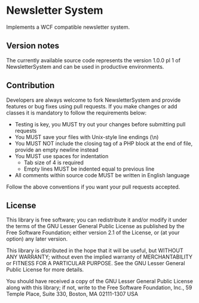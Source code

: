 Newsletter System
===============================

Implements a WCF compatible newsletter system.


Version notes
-------------

The currently available source code represents the version 1.0.0 pl 1 of NewsletterSystem and can be used in productive environments.

Contribution
------------

Developers are always welcome to fork NewsletterSystem and provide features or bug fixes using pull requests. If you make changes or add classes it is mandatory to follow the requirements below:

* Testing is key, you MUST try out your changes before submitting pull requests
* You MUST save your files with Unix-style line endings (\n)
* You MUST NOT include the closing tag of a PHP block at the end of file, provide an empty newline instead
* You MUST use spaces for indentation
    * Tab size of 4 is required
    * Empty lines MUST be indented equal to previous line
* All comments within source code MUST be written in English language

Follow the above conventions if you want your pull requests accepted.

License
-------

This library is free software; you can redistribute it and/or
modify it under the terms of the GNU Lesser General Public License
as published by the Free Software Foundation; either version 2.1
of the License, or (at your option) any later version.

This library is distributed in the hope that it will be useful,
but WITHOUT ANY WARRANTY; without even the implied warranty of
MERCHANTABILITY or FITNESS FOR A PARTICULAR PURPOSE. See the GNU
Lesser General Public License for more details.

You should have received a copy of the GNU Lesser General Public
License along with this library; if not, write to the Free Software
Foundation, Inc., 59 Temple Place, Suite 330, Boston, MA 02111-1307 USA